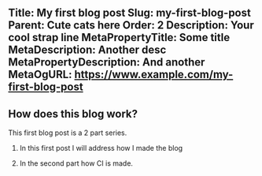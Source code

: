 Title: My first blog post
Slug: my-first-blog-post
Parent: Cute cats here
Order: 2
Description: Your cool strap line
MetaPropertyTitle: Some title
MetaDescription: Another desc
MetaPropertyDescription: And another
MetaOgURL: https://www.example.com/my-first-blog-post
---
## How does this blog work?

This first blog post is a 2 part series.

1) In this first post I will address how I made the blog

2) In the second part how CI is made.


